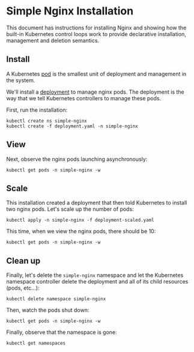 # Simple Nginx Installation

This document has instructions for installing Nginx and showing how the
built-in Kubernetes control loops work to provide declarative installation,
management and deletion semantics.

## Install

A Kubernetes [pod](https://kubernetes.io/docs/concepts/workloads/pods/pod/) is
the smallest unit of deployment and management in the system.

We'll install a 
[deployment](https://kubernetes.io/docs/concepts/workloads/controllers/deployment/)
to manage nginx pods. The deployment is the way that we tell Kubernetes 
controllers to manage these pods.

First, run the installation:

```console
kubectl create ns simple-nginx
kubectl create -f deployment.yaml -n simple-nginx
```

## View

Next, observe the nginx pods launching asynchronously:

```console
kubectl get pods -n simple-nginx -w
```

## Scale

This installation created a deployment that then told Kubernetes to install
two nginx pods. Let's scale up the number of pods:

```console
kubectl apply -n simple-nginx -f deployment-scaled.yaml
```

This time, when we view the nginx pods, there should be 10:

```console
kubectl get pods -n simple-nginx -w
```

## Clean up

Finally, let's delete the `simple-nginx` namespace and let the Kubernetes
namespace controller delete the deployment and all of its child resources
(pods, etc...):

```console
kubectl delete namespace simple-nginx
```

Then, watch the pods shut down:

```console
kubectl get pods -n simple-nginx -w
```

Finally, observe that the namespace is gone:

```console
kubectl get namespaces
```
